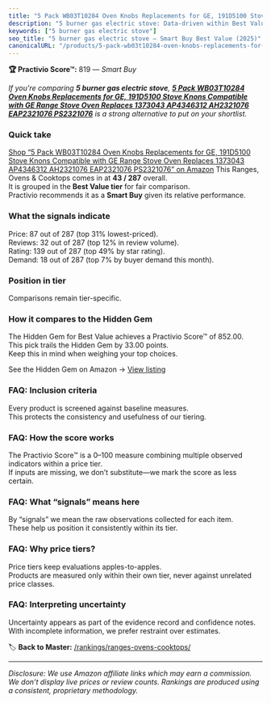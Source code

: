```yaml
---
title: "5 Pack WB03T10284 Oven Knobs Replacements for GE, 191D5100 Stove Knons Compatible with GE Range Stove Oven Replaces 1373043 AP4346312 AH2321076 EAP2321076 PS2321076"
description: "5 burner gas electric stove: Data-driven within Best Value ranking using the Practivio Score™. Positioned by quality, value, demand, findability, momentum."
keywords: ["5 burner gas electric stove"]
seo_title: "5 burner gas electric stove — Smart Buy Best Value (2025)"
canonicalURL: "/products/5-pack-wb03t10284-oven-knobs-replacements-for-ge-191d5100-stove-knons-compatible-with-ge-range-stove-oven-replaces-1373043-ap4346312-ah2321076-eap2321076-ps2321076-B07MMMQ7BS/"
---
```


**🏆 Practivio Score™:** 819 — _Smart Buy_


*If you're comparing **5 burner gas electric stove**, **[5 Pack WB03T10284 Oven Knobs Replacements for GE, 191D5100 Stove Knons Compatible with GE Range Stove Oven Replaces 1373043 AP4346312 AH2321076 EAP2321076 PS2321076](https://www.amazon.com/dp/B07MMMQ7BS?tag=practivio-20)** is a strong alternative to put on your shortlist.*
### Quick take
[Shop “5 Pack WB03T10284 Oven Knobs Replacements for GE, 191D5100 Stove Knons Compatible with GE Range Stove Oven Replaces 1373043 AP4346312 AH2321076 EAP2321076 PS2321076” on Amazon](https://www.amazon.com/dp/B07MMMQ7BS?tag=practivio-20)
This Ranges, Ovens & Cooktops comes in at **43 / 287** overall.  
It is grouped in the **Best Value tier** for fair comparison.  
Practivio recommends it as a **Smart Buy** given its relative performance.

### What the signals indicate
Price: 87 out of 287 (top 31% lowest-priced).  
Reviews: 32 out of 287 (top 12% in review volume).  
Rating: 139 out of 287 (top 49% by star rating).  
Demand: 18 out of 287 (top 7% by buyer demand this month).

### Position in tier
Comparisons remain tier-specific.

### How it compares to the Hidden Gem
The Hidden Gem for Best Value achieves a Practivio Score™ of 852.00.  
This pick trails the Hidden Gem by 33.00 points.  
Keep this in mind when weighing your top choices.  

See the Hidden Gem on Amazon → [View listing](https://www.amazon.com/dp/B0CHJ5HFNB?tag=practivio-20)

### FAQ: Inclusion criteria
Every product is screened against baseline measures.  
This protects the consistency and usefulness of our tiering.

### FAQ: How the score works
The Practivio Score™ is a 0–100 measure combining multiple observed indicators within a price tier.  
If inputs are missing, we don’t substitute—we mark the score as less certain.

### FAQ: What “signals” means here
By “signals” we mean the raw observations collected for each item.  
These help us position it consistently within its tier.

### FAQ: Why price tiers?
Price tiers keep evaluations apples-to-apples.  
Products are measured only within their own tier, never against unrelated price classes.

### FAQ: Interpreting uncertainty
Uncertainty appears as part of the evidence record and confidence notes.  
With incomplete information, we prefer restraint over estimates.


🏷️ **Back to Master:** [/rankings/ranges-ovens-cooktops/](/rankings/ranges-ovens-cooktops/)

---
_Disclosure: We use Amazon affiliate links which may earn a commission. We don’t display live prices or review counts. Rankings are produced using a consistent, proprietary methodology._
